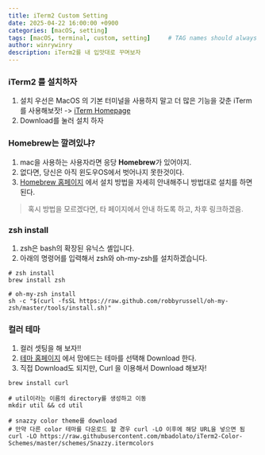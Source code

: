 ```yaml
---
title: iTerm2 Custom Setting
date: 2025-04-22 16:00:00 +0900
categories: [macOS, setting]
tags: [macOS, terminal, custom, setting]     # TAG names should always be lowercase
author: winrywinry
description: iTerm2를 내 입맛대로 꾸며보자
---
```

### iTerm2 를 설치하자

1. 설치
우선은 MacOS 의 기본 터미널을 사용하지 말고 더 많은 기능을 갖춘 iTerm를 사용해보잣! -> [iTerm Homepage](https://www.iterm2.com/)
2. Download를 눌러 설치 하자

### Homebrew는 깔려있냐?

1. mac을 사용하는 사용자라면 응당 **Homebrew**가 있어야지.
2. 없다면, 당신은 아직 윈도우OS에서 벗어나지 못한것이다.
3. [Homebrew 홈페이지](https://brew.sh) 에서 설치 방법을 자세히 안내해주니 방법대로 설치를 하면 된다.

> 혹시 방법을 모르겠다면, 타 페이지에서 안내 하도록 하고, 차후 링크하겠음.

### zsh install

1. zsh은 bash의 확장된 유닉스 셸입니다.
2. 아래의 명령어를 입력해서 zsh와 oh-my-zsh를 설치하겠습니다.

```shell
# zsh install
brew install zsh

# oh-my-zsh install
sh -c "$(curl -fsSL https://raw.github.com/robbyrussell/oh-my-zsh/master/tools/install.sh)"
```

### 컬러 테마

1. 컬러 셋팅을 해 보자!! 
2. [테마 홈페이지](https://iterm2colorschemes.com) 에서 맘에드는 테마를 선택해 Download 한다.
3. 직접 Download도 되지만, Curl 을 이용해서 Download 해보자!

```shell
brew install curl

# util이라는 이름의 directory를 생성하고 이동
mkdir util && cd util

# snazzy color theme를 download
# 만약 다른 color 테마를 다운로드 할 경우 curl -LO 이후에 해당 URL을 넣으면 됨
curl -LO https://raw.githubusercontent.com/mbadolato/iTerm2-Color-Schemes/master/schemes/Snazzy.itermcolors
```
